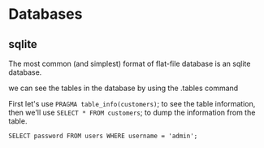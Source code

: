 # Databases

## sqlite
The most common (and simplest) format of flat-file database is an sqlite database.

we can see the tables in the database by using the .tables command

First let's use `PRAGMA table_info(customers)`; to see the table information, then we'll use `SELECT * FROM customers`; to dump the information from the table.

`SELECT password FROM users WHERE username = 'admin';`